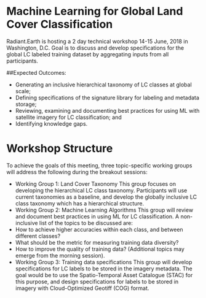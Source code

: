 # Machine Learning for Global Land Cover Classification

Radiant.Earth is hosting a 2 day technical workshop 14-15 June, 2018 in Washington, D.C. Goal is to discuss and develop specifications for the global LC labeled training dataset by aggregating inputs from all participants. 

##Expected Outcomes:
 * Generating an inclusive hierarchical taxonomy of LC classes at global scale;
 * Defining specifications of the signature library for labeling and metadata storage;
 * Reviewing, examining and documenting best practices for using ML with satellite imagery for LC classification; and
 * Identifying knowledge gaps.


# Workshop Structure

To achieve the goals of this meeting, three topic-specific working groups will address the following during the breakout sessions:

 * Working Group 1: Land Cover Taxonomy
This group focuses on developing the hierarchical LC class taxonomy. Participants will use current taxonomies as a baseline, and develop the globally inclusive LC class taxonomy which has a hierarchical structure.
 * Working Group 2: Machine Learning Algorithms
This group will review and document best practices in using ML for LC classification. A non- inclusive list of the topics to be discussed are:
  * How to achieve higher accuracies within each class, and between different classes?
  * What should be the metric for measuring training data diversity?
  * How to improve the quality of training data?
(Additional topics may emerge from the morning session).
 * Working Group 3: Training data specifications
This group will develop specifications for LC labels to be stored in the imagery metadata. The goal would be to use the Spatio-Temporal Asset Catalogue (STAC) for this purpose, and design specifications for labels to be stored in imagery with Cloud-Optimized Geotiff (COG) format.
